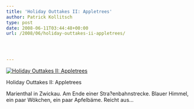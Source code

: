 ```yaml
---
title: 'Holiday Outtakes II: Appletrees'
author: Patrick Kollitsch
type: post
date: 2008-06-11T03:44:48+00:00
url: /2008/06/holiday-outtakes-ii-appletrees/




---
```

<div class="flickr">
  <a href="http://www.flickr.com/photos/schreibblogade/2570233913/" title="Holiday Outtakes II: Appletrees"><img src="//farm4.static.flickr.com/3152/2570233913_88bd123ded.jpg" alt="Holiday Outtakes II: Appletrees" /></a></p> 
  
  <p>
    Holiday Outtakes II: Appletrees
  </p>
</div>

Marienthal in Zwickau. Am Ende einer Stra?enbahnstrecke. Blauer Himmel, ein paar W&ouml;kchen, ein paar Apfelbäme. Reicht aus...